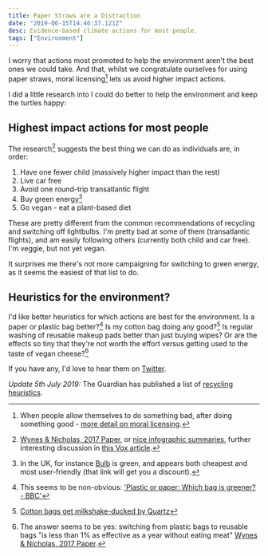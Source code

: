```yaml
---
title: Paper Straws are a Distraction
date: "2019-06-15T14:46:37.121Z"
desc: Evidence-based climate actions for most people.
tags: ["Environment"]
---
```


I worry that actions most promoted to help the environment aren't the best ones we could take. And that, whilst we congratulate ourselves for using paper straws, moral licensing[^1] lets us avoid higher impact actions. 

I did a little research into I could do better to help the environment and keep the turtles happy:

## Highest impact actions for most people

The research[^2] suggests the best thing we can do as individuals are, in order:

1. Have one fewer child (massively higher impact than the rest)
2. Live car free
3. Avoid one round-trip transatlantic flight
4. Buy green energy[^3]
5. Go vegan - eat a plant-based diet

These are pretty different from the common recommendations of recycling and switching off lightbulbs. I'm pretty bad at some of them (transatlantic flights), and am easily following others (currently both child and car free). I'm veggie, but not yet vegan.

It surprises me there's not more campaigning for switching to green energy, as it seems the easiest of that list to do.

## Heuristics for the environment?

I'd like better heuristics for which actions are best for the environment. Is a paper or plastic bag better?[^4] Is my cotton bag doing any good?[^5] Is regular washing of reusable makeup pads better than just buying wipes? Or are the effects so tiny that they're not worth the effort versus getting used to the taste of vegan cheese?[^6]

If you have any, I'd love to hear them on [Twitter](http://twitter.com/jennyhbren).

*Update 5th July 2019:* The Guardian has published a list of [recycling heuristics](https://www.theguardian.com/environment/2019/jul/02/use-compostable-plastic-and-the-16-other-essential-rules-of-effective-recycling).

[^1]: When people allow themselves to do something bad, after doing something good - [more detail on moral licensing](https://www.behavioraleconomics.com/resources/mini-encyclopedia-of-be/licensing-effect/).

[^2]: [Wynes & Nicholas, 2017 Paper](https://iopscience.iop.org/article/10.1088/1748-9326/aa7541), or [nice infographic summaries](http://www.kimnicholas.com/responding-to-climate-change.html), further interesting discussion in [this Vox article](https://www.vox.com/energy-and-environment/2017/7/14/15963544/climate-change-individual-choices).

[^3]: In the UK, for instance [Bulb](bulb.co.uk/refer/niklasb7550) is green, and appears both cheapest and most user-friendly (that link will get you a discount).

[^4]: This seems to be non-obvious: ['Plastic or paper: Which bag is greener? - BBC'](https://www.bbc.co.uk/news/business-47027792)

[^5]: [Cotton bags get milkshake-ducked by Quartz](https://qz.com/1585027/when-it-comes-to-climate-change-cotton-totes-might-be-worse-than-plastic/)

[^6]: The answer seems to be yes: switching from plastic bags to reusable bags "is less than 1% as effective as a year without eating meat" [Wynes & Nicholas, 2017 Paper](https://iopscience.iop.org/article/10.1088/1748-9326/aa7541).